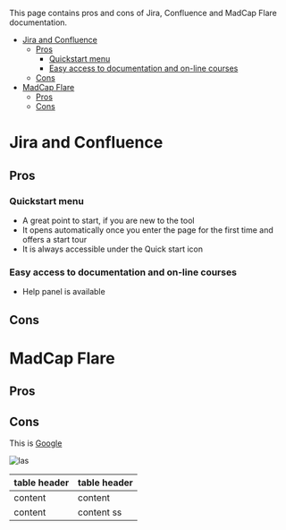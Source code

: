 <!-- Introduction -->
This page contains pros and cons of Jira, Confluence and MadCap Flare documentation.

- [Jira and Confluence](#jira-and-confluence)
  - [Pros](#pros)
    - [Quickstart menu](#quickstart-menu)
    - [Easy access to documentation and on-line courses](#easy-access-to-documentation-and-on-line-courses)
  - [Cons](#cons)
- [MadCap Flare](#madcap-flare)
  - [Pros](#pros-1)
  - [Cons](#cons-1)

# Jira and Confluence
## Pros

### Quickstart menu

* A great point to start, if you are new to the tool  
* It opens automatically once you enter the page for the first time and offers a start tour  
* It is always accessible under the Quick start icon

### Easy access to documentation and on-line courses

* Help panel is available 

## Cons

# MadCap Flare

## Pros

## Cons



This is [Google](http://google.com)
<!-- Example for Images -->


![las](las.jpg)


<!-- Example for Tables -->


| table header | table header |
| ------------ | ------------ |
| content      | content      |
| content      | content   ss   |

<!-- Paragraph after table -->
<!--table of content-->



